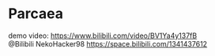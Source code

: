 # Parcaea
demo video: https://www.bilibili.com/video/BV1Ya4y137fB  
@Bilibili NekoHacker98 https://space.bilibili.com/1341437612
